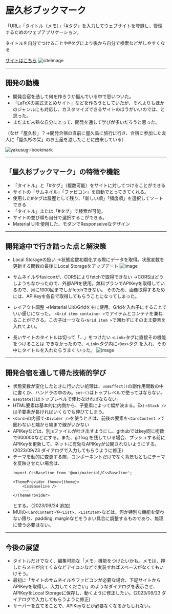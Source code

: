 # 屋久杉ブックマーク

「URL」「タイトル（メモ）」「#タグ」を入力してウェブサイトを登録し、管理するためのウェブアプリケーション。

タイトルを自分でつけることや#タグにより後から自分で検索などがしやすくなる

[サイトはこちら](https://haru960197.github.io/YakusugiBookmark/)
![siteImage](https://github.com/haru960197/YakusugiBookmark/assets/124692504/52b6f9cc-abff-4e46-82b5-96ffdf61d2c3)

***

## 開発の動機

- 開発合宿を通して何を作ろうか悩んでいる中で思いついた。
- 「LaTeXの書式まとめサイト」などを作ろうとしていたが、それよりもほかのジャンルにも対応し、カスタマイズできるサイトのほうがいいのでは、と思った。
- まだまだ未熟な自分にとって、開発を通して学びが多いだろうと思った。

（なぜ「屋久杉」？→開発合宿の直前に屋久島に旅行に行き、合宿に参加した友人に「屋久杉の栞」のお土産を渡したことに由来している）

![yakusugi-bookmark](https://github.com/haru960197/YakusugiBookmark/assets/124692504/47ceccbe-743d-47cb-812d-b2355302320b)

***

## 「屋久杉ブックマーク」の特徴や機能

- 「タイトル」と「#タグ」（複数可能）をサイトに対してつけることができる
- サイトの「サムネイル」「ファビコン」を自動でとってきてくれる。
- 使用した#タグは履歴として残り、「新しい順」「頻度順」を選択してソートできる
- 「タイトル」または「#タグ」で検索が可能。
- サイトの並び順も自分で選択するこができる。
- Material UIを使用した、モダンでResponseiveなデザイン

***

## 開発途中で行き詰った点と解決策

- Local Storageの扱い
→状態変数初期化する際にデータを取得。状態変数を更新する関数の最後にLocal Storageをアップデート
![image](https://github.com/haru960197/YakusugiBookmark/assets/124692504/973c86a2-6bbc-4c1e-bf17-cf45a92fd359)

- サムネイルやfaviconが、CORSによりfetchで取得できない
→CORSはどうしようもなかったので、外部APIを使用。無料プランでAPIKeyを取得しているので、月に1000回までしかfetchできない。
そのため、画像取得するためには、APIKeyを各自で取得してもらうことになってしまった。

- レイアウト調整
→Material UIのGridを主に使用。Gridを入れ子にすることでいい感じになった。
`<Grid item container >`でアイテムとコンテナを兼ねることができる。この子は一つなら`<Grid item >`で囲わずにそのまま要素を入れてよい。

- 長いサイトのタイトルは切って「…」をつけたい
`<Link>`タグに直接その機能をつけることは
できなかったので、`<Link>`タグ内に`<Box>`タグ
を入れ、その中にタイトルを入れたらうまく
いった。
![image](https://github.com/haru960197/YakusugiBookmark/assets/124692504/0e5bad20-417d-4f31-b96f-b050f5179670)

***

## 開発合宿を通して得た技術的学び

- 状態変数が変化したときに行いたい処理は、`useEffect()`の副作用関数の中に書くか、ハンドラの中のみ。`set~()`はトップレベルで使ってはならない。
- `useState()`はトップレベルで使わなければならない。
- HTML要素は基本的に内側から、子要素によって幅が決まる。Ex) `<Stack />`は子要素が長ければいくらでも伸びてしまう。
- `<Card>`の内部で`<Divider />`を使うときは、前後の要素を`<CardContent >`で囲わないと端から端まで線がいかない
- APIKeyなどは、別jsファイルが吐き出すようにし、githubではkey同じ桁数で000000などにする。また、git log を残している場合、プッシュする前にAPIKeyを更新して、ネットに有効なAPIKeyが公開されないようにする。(2023/09/23 ダイアログで入力してもらうように修正)
- テーマを動的に変更する際、コンポーネントだけでなく背景もともにテーマを反映させたい場合は、
  ```
  import CssBaseline from '@mui/material/CssBaseline';
  
  <ThemeProvider theme={theme}>
      <CssBaseline />
      ~~~
  </ThemeProvider>
  ```
  とする。（2023/09/24 追加）
- MUIの`<CardContent>`や`<List>`、`<ListItem>`などは、何か特別な機能を使わない限り、padding, marginなどをうまい具合に調整するものであり、無理に使う必要はない。

***

## 今後の展望

- タイトルだけでなく、編集可能な「メモ」機能をつけたいかも。メモは、押したらメモが出てくるなどアイコンなどで実装すればスペースがなくてもいけそう。
- 最初に「サイトのサムネイルやファビコンが必要な場合、下記サイトからAPIKeyを取得し、入力してください」のようなダイアログを表示させ、APIKeyをLocal Storageに保存し、動くように修正したい。(2023/09/23 ダイアログで入力してもらうように修正)
- サーバーを立てることで、APIKeyなどが必要なくなるかもしれない。

